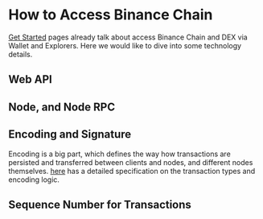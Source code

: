 # How to Access Binance Chain

[Get Started](get-started.md) pages already talk about access Binance Chain and DEX via Wallet and Explorers. Here we would like to dive into some technology details.


## Web API



## Node, and Node RPC



## Encoding and Signature
Encoding is a big part, which defines the way how transactions are persisted and transferred between clients and nodes, and different nodes themselves. [here](encoding.md) has a detailed specification on the transaction types and encoding logic.



## Sequence Number for Transactions